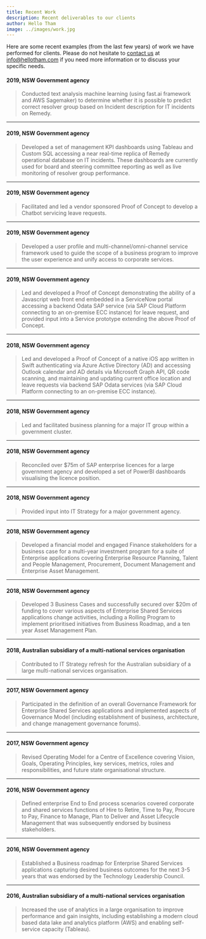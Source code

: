 ```yaml
---
title: Recent Work
description: Recent deliverables to our clients
author: Hello Tham
image: ../images/work.jpg
---
```

Here are some recent examples (from the last few years) of work we have performed for clients. Please do not hesitate to [contact us](https://www.hellotham.com/contactus/) at [info@hellotham.com](mailto:info@hellotham.com) if you need more information or to discuss your specific needs.

#### 2019, NSW Government agency
> Conducted text analysis machine learning (using fast.ai framework and AWS Sagemaker) to determine whether it is possible to predict correct resolver group based on Incident description for IT incidents on Remedy.
---
#### 2019, NSW Government agency
> Developed a set of management KPI dashboards using Tableau and Custom SQL accessing a near real-time replica of Remedy operational database on IT incidents. These dashboards are currently used for board and steering committee reporting as well as live monitoring of resolver group performance.
---
#### 2019, NSW Government agency
> Facilitated and led a vendor sponsored Proof of Concept to develop a Chatbot servicing leave requests.
---
#### 2019, NSW Government agency
> Developed a user profile and multi-channel/omni-channel service framework used to guide the scope of a business program to improve the user experience and unify access to corporate services.
---
#### 2019, NSW Government agency
> Led and developed a Proof of Concept demonstrating the ability of a Javascript web front end embedded in a ServiceNow portal accessing a backend Odata SAP service (via SAP Cloud Platform connecting to an on-premise ECC instance) for leave request, and provided input into a Service prototype extending the above Proof of Concept.
---
#### 2018, NSW Government agency
> Led and developed a Proof of Concept of a native iOS app written in Swift authenticating via Azure Active Directory (AD) and accessing Outlook calendar and AD details via Microsoft Graph API, QR code scanning, and maintaining and updating current office location and leave requests via backend SAP Odata services (via SAP Cloud Platform connecting to an on-premise ECC instance).
---
#### 2018, NSW Government agency
> Led and facilitated business planning for a major IT group within a government cluster.
---
#### 2018, NSW Government agency
> Reconciled over $75m of SAP enterprise licences for a large government agency and developed a set of PowerBI dashboards visualising the licence position.
---
#### 2018, NSW Government agency
> Provided input into IT Strategy for a major government agency.
---
#### 2018, NSW Government agency
> Developed a financial model and engaged Finance stakeholders for a business case for a multi-year investment program for a suite of Enterprise applications covering Enterprise Resource Planning, Talent and People Management, Procurement, Document Management and Enterprise Asset Management.
---
#### 2018, NSW Government agency
> Developed 3 Business Cases and successfully secured over $20m of funding to cover various aspects of Enterprise Shared Services applications change activities, including a Rolling Program to implement prioritised initiatives from Business Roadmap, and a ten year Asset Management Plan.
---
#### 2018, Australian subsidiary of a multi-national services organisation
> Contributed to IT Strategy refresh for the Australian subsidiary of a large multi-national services organisation.
---
#### 2017, NSW Government agency
> Participated in the definition of an overall Governance Framework for Enterprise Shared Services applications and implemented aspects of Governance Model (including establishment of business, architecture, and change management governance forums).
---
#### 2017, NSW Government agency
> Revised Operating Model for a Centre of Excellence covering Vision, Goals, Operating Principles, key services, metrics, roles and responsibilities, and future state organisational structure.
---
#### 2016, NSW Government agency
> Defined enterprise End to End process scenarios covered corporate and shared services functions of Hire to Retire, Time to Pay, Procure to Pay, Finance to Manage, Plan to Deliver and Asset Lifecycle Management that was subsequently endorsed by business stakeholders.
---
#### 2016, NSW Government agency
> Established a Business roadmap for Enterprise Shared Services applications capturing desired business outcomes for the next 3-5 years that was endorsed by the Technology Leadership Council.
---
#### 2016, Australian subsidiary of a multi-national services organisation
> Increased the use of analytics in a large organisation to improve performance and gain insights, including establishing a modern cloud based data lake and analytics platform (AWS) and enabling self-service capacity (Tableau).
